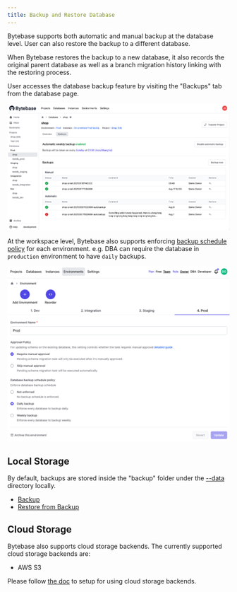 ```yaml
---
title: Backup and Restore Database
---
```


Bytebase supports both automatic and manual backup at the database level. User can also restore the backup to a different database.

When Bytebase restores the backup to a new database, it also records the original parent database as well as a branch migration history linking with the restoring process.

User accesses the database backup feature by visiting the "Backups" tab from the database page.

![backup-example](/static/docs/backup-example.png)

At the workspace level, Bytebase also supports enforcing [backup schedule policy](/docs/administration/environment-policy/backup-schedule-policy) for each environment. e.g. DBA can require the database in `production` environment to have `daily` backups.

![env-backup-configure](/static/docs/env-backup-configure.png)

## Local Storage

By default, backups are stored inside the "backup" folder under the [--data](/docs/reference/command-line#--data-directory) directory locally.

- [Backup](backup)
- [Restore from Backup](restore-from-backup)

## Cloud Storage

Bytebase also supports cloud storage backends. The currently supported cloud storage backends are:
- AWS S3

Please follow [the doc](cloud-backup) to setup for using cloud storage backends.
